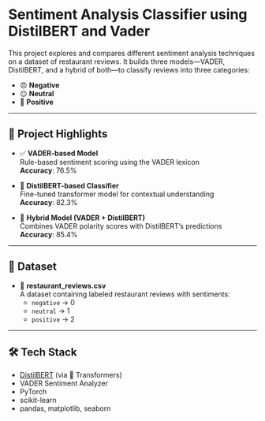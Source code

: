 # Sentiment Analysis Classifier using DistilBERT and Vader

This project explores and compares different sentiment analysis techniques on a dataset of restaurant reviews. It builds three models—VADER, DistilBERT, and a hybrid of both—to classify reviews into three categories:

- 😠 **Negative**
- 😐 **Neutral**
- 🙂 **Positive**

---

## 📌 Project Highlights

- ✅ **VADER-based Model**  
  Rule-based sentiment scoring using the VADER lexicon  
  **Accuracy**: 76.5%

- 🤖 **DistilBERT-based Classifier**  
  Fine-tuned transformer model for contextual understanding  
  **Accuracy**: 82.3%

- 🔁 **Hybrid Model (VADER + DistilBERT)**  
  Combines VADER polarity scores with DistilBERT’s predictions  
  **Accuracy**: 85.4%

---

## 📂 Dataset

- 📄 **restaurant_reviews.csv**  
  A dataset containing labeled restaurant reviews with sentiments:
  - `negative` → 0  
  - `neutral` → 1  
  - `positive` → 2  

---

## 🛠️ Tech Stack

- [DistilBERT](https://huggingface.co/distilbert-base-uncased) (via 🤗 Transformers)
- VADER Sentiment Analyzer
- PyTorch
- scikit-learn
- pandas, matplotlib, seaborn


